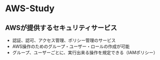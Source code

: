 # AWS-Study
## AWSが提供するセキュリティサービス
- 認証、認可、アクセス管理、ポリシー管理のサービス
- AWS操作のためのグループ・ユーザー・ロールの作成が可能
- グループ、ユーザーごとに、実⾏出来る操作を規定できる（IAMポリシー）

